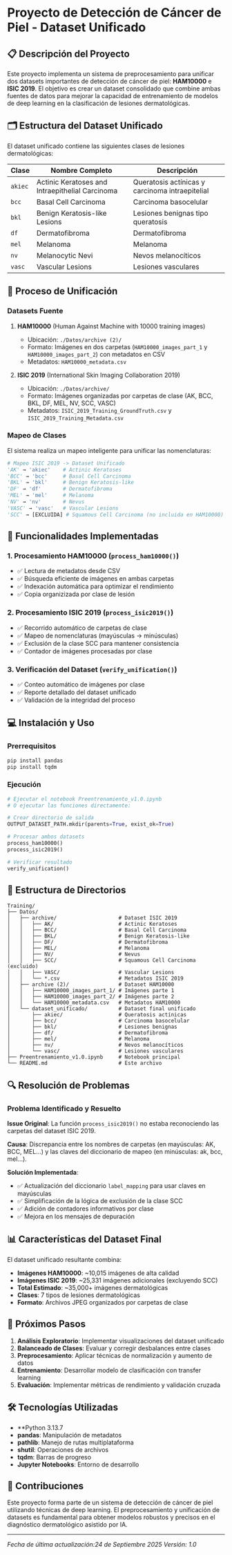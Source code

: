 # Proyecto de Detección de Cáncer de Piel - Dataset Unificado

## 📋 Descripción del Proyecto

Este proyecto implementa un sistema de preprocesamiento para unificar dos datasets importantes de detección de cáncer de piel: **HAM10000** e **ISIC 2019**. El objetivo es crear un dataset consolidado que combine ambas fuentes de datos para mejorar la capacidad de entrenamiento de modelos de deep learning en la clasificación de lesiones dermatológicas.

## 🗂️ Estructura del Dataset Unificado

El dataset unificado contiene las siguientes clases de lesiones dermatológicas:

| Clase | Nombre Completo | Descripción |
|-------|-----------------|-------------|
| `akiec` | Actinic Keratoses and Intraepithelial Carcinoma | Queratosis actínicas y carcinoma intraepitelial |
| `bcc` | Basal Cell Carcinoma | Carcinoma basocelular |
| `bkl` | Benign Keratosis-like Lesions | Lesiones benignas tipo queratosis |
| `df` | Dermatofibroma | Dermatofibroma |
| `mel` | Melanoma | Melanoma |
| `nv` | Melanocytic Nevi | Nevos melanocíticos |
| `vasc` | Vascular Lesions | Lesiones vasculares |

## 🔧 Proceso de Unificación

### Datasets Fuente

1. **HAM10000** (Human Against Machine with 10000 training images)
   - Ubicación: `./Datos/archive (2)/`
   - Formato: Imágenes en dos carpetas (`HAM10000_images_part_1` y `HAM10000_images_part_2`) con metadatos en CSV
   - Metadatos: `HAM10000_metadata.csv`

2. **ISIC 2019** (International Skin Imaging Collaboration 2019)
   - Ubicación: `./Datos/archive/`
   - Formato: Imágenes organizadas por carpetas de clase (AK, BCC, BKL, DF, MEL, NV, SCC, VASC)
   - Metadatos: `ISIC_2019_Training_GroundTruth.csv` y `ISIC_2019_Training_Metadata.csv`

### Mapeo de Clases

El sistema realiza un mapeo inteligente para unificar las nomenclaturas:

```python
# Mapeo ISIC 2019 -> Dataset Unificado
'AK' → 'akiec'    # Actinic Keratoses
'BCC' → 'bcc'     # Basal Cell Carcinoma
'BKL' → 'bkl'     # Benign Keratosis-like
'DF' → 'df'       # Dermatofibroma
'MEL' → 'mel'     # Melanoma
'NV' → 'nv'       # Nevus
'VASC' → 'vasc'   # Vascular Lesions
'SCC' → [EXCLUIDA] # Squamous Cell Carcinoma (no incluida en HAM10000)
```

## 🚀 Funcionalidades Implementadas

### 1. Procesamiento HAM10000 (`process_ham10000()`)
- ✅ Lectura de metadatos desde CSV
- ✅ Búsqueda eficiente de imágenes en ambas carpetas
- ✅ Indexación automática para optimizar el rendimiento
- ✅ Copia organizizada por clase de lesión

### 2. Procesamiento ISIC 2019 (`process_isic2019()`)
- ✅ Recorrido automático de carpetas de clase
- ✅ Mapeo de nomenclaturas (mayúsculas → minúsculas)
- ✅ Exclusión de la clase SCC para mantener consistencia
- ✅ Contador de imágenes procesadas por clase

### 3. Verificación del Dataset (`verify_unification()`)
- ✅ Conteo automático de imágenes por clase
- ✅ Reporte detallado del dataset unificado
- ✅ Validación de la integridad del proceso

## 💻 Instalación y Uso

### Prerrequisitos
```bash
pip install pandas
pip install tqdm
```

### Ejecución
```python
# Ejecutar el notebook Preentrenamiento_v1.0.ipynb
# O ejecutar las funciones directamente:

# Crear directorio de salida
OUTPUT_DATASET_PATH.mkdir(parents=True, exist_ok=True)

# Procesar ambos datasets
process_ham10000()
process_isic2019()

# Verificar resultado
verify_unification()
```

## 📁 Estructura de Directorios

```
Training/
├── Datos/
│   ├── archive/                    # Dataset ISIC 2019
│   │   ├── AK/                     # Actinic Keratoses
│   │   ├── BCC/                    # Basal Cell Carcinoma
│   │   ├── BKL/                    # Benign Keratosis-like
│   │   ├── DF/                     # Dermatofibroma
│   │   ├── MEL/                    # Melanoma
│   │   ├── NV/                     # Nevus
│   │   ├── SCC/                    # Squamous Cell Carcinoma (excluido)
│   │   ├── VASC/                   # Vascular Lesions
│   │   └── *.csv                   # Metadatos ISIC 2019
│   ├── archive (2)/                # Dataset HAM10000
│   │   ├── HAM10000_images_part_1/ # Imágenes parte 1
│   │   ├── HAM10000_images_part_2/ # Imágenes parte 2
│   │   └── HAM10000_metadata.csv   # Metadatos HAM10000
│   └── dataset_unificado/          # Dataset final unificado
│       ├── akiec/                  # Queratosis actínicas
│       ├── bcc/                    # Carcinoma basocelular
│       ├── bkl/                    # Lesiones benignas
│       ├── df/                     # Dermatofibroma
│       ├── mel/                    # Melanoma
│       ├── nv/                     # Nevos melanocíticos
│       └── vasc/                   # Lesiones vasculares
├── Preentrenamiento_v1.0.ipynb     # Notebook principal
└── README.md                       # Este archivo
```

## 🔍 Resolución de Problemas

### Problema Identificado y Resuelto

**Issue Original**: La función `process_isic2019()` no estaba reconociendo las carpetas del dataset ISIC 2019.

**Causa**: Discrepancia entre los nombres de carpetas (en mayúsculas: AK, BCC, MEL...) y las claves del diccionario de mapeo (en minúsculas: ak, bcc, mel...).

**Solución Implementada**:
- ✅ Actualización del diccionario `label_mapping` para usar claves en mayúsculas
- ✅ Simplificación de la lógica de exclusión de la clase SCC
- ✅ Adición de contadores informativos por clase
- ✅ Mejora en los mensajes de depuración

## 📊 Características del Dataset Final

El dataset unificado resultante combina:
- **Imágenes HAM10000**: ~10,015 imágenes de alta calidad
- **Imágenes ISIC 2019**: ~25,331 imágenes adicionales (excluyendo SCC)
- **Total Estimado**: ~35,000+ imágenes dermatológicas
- **Clases**: 7 tipos de lesiones dermatológicas
- **Formato**: Archivos JPEG organizados por carpetas de clase

## 🎯 Próximos Pasos

1. **Análisis Exploratorio**: Implementar visualizaciones del dataset unificado
2. **Balanceado de Clases**: Evaluar y corregir desbalances entre clases
3. **Preprocesamiento**: Aplicar técnicas de normalización y aumento de datos
4. **Entrenamiento**: Desarrollar modelo de clasificación con transfer learning
5. **Evaluación**: Implementar métricas de rendimiento y validación cruzada

## 🛠️ Tecnologías Utilizadas

- **Python 3.13.7
- **pandas**: Manipulación de metadatos
- **pathlib**: Manejo de rutas multiplataforma
- **shutil**: Operaciones de archivos
- **tqdm**: Barras de progreso
- **Jupyter Notebooks**: Entorno de desarrollo

## 👥 Contribuciones

Este proyecto forma parte de un sistema de detección de cáncer de piel utilizando técnicas de deep learning. El preprocesamiento y unificación de datasets es fundamental para obtener modelos robustos y precisos en el diagnóstico dermatológico asistido por IA.

---

*Fecha de última actualización:24 de Septiembre 2025*
*Versión: 1.0*

